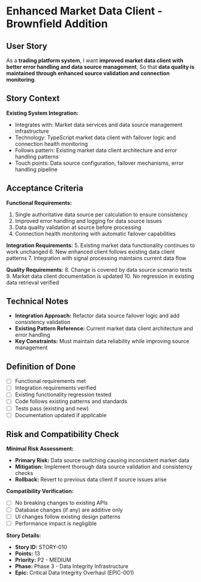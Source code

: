 # Enhanced Market Data Client - Brownfield Addition

## User Story

As a **trading platform system**,
I want **improved market data client with better error handling and data source management**,
So that **data quality is maintained through enhanced source validation and connection monitoring**.

## Story Context

**Existing System Integration:**
- Integrates with: Market data services and data source management infrastructure
- Technology: TypeScript market data client with failover logic and connection health monitoring
- Follows pattern: Existing market data client architecture and error handling patterns
- Touch points: Data source configuration, failover mechanisms, error handling pipeline

## Acceptance Criteria

**Functional Requirements:**
1. Single authoritative data source per calculation to ensure consistency
2. Improved error handling and logging for data source issues
3. Data quality validation at source before processing
4. Connection health monitoring with automatic failover capabilities

**Integration Requirements:**
5. Existing market data functionality continues to work unchanged
6. New enhanced client follows existing data client patterns
7. Integration with signal processing maintains current data flow

**Quality Requirements:**
8. Change is covered by data source scenario tests
9. Market data client documentation is updated
10. No regression in existing data retrieval verified

## Technical Notes

- **Integration Approach:** Refactor data source failover logic and add consistency validation
- **Existing Pattern Reference:** Current market data client architecture and error handling
- **Key Constraints:** Must maintain data reliability while improving source management

## Definition of Done

- [ ] Functional requirements met
- [ ] Integration requirements verified
- [ ] Existing functionality regression tested
- [ ] Code follows existing patterns and standards
- [ ] Tests pass (existing and new)
- [ ] Documentation updated if applicable

## Risk and Compatibility Check

**Minimal Risk Assessment:**
- **Primary Risk:** Data source switching causing inconsistent market data
- **Mitigation:** Implement thorough data source validation and consistency checks
- **Rollback:** Revert to previous data client if source issues arise

**Compatibility Verification:**
- [ ] No breaking changes to existing APIs
- [ ] Database changes (if any) are additive only
- [ ] UI changes follow existing design patterns
- [ ] Performance impact is negligible

**Story Details:**
- **Story ID:** STORY-010
- **Points:** 13
- **Priority:** P2 - MEDIUM
- **Phase:** Phase 3 - Data Integrity Infrastructure
- **Epic:** Critical Data Integrity Overhaul (EPIC-001)